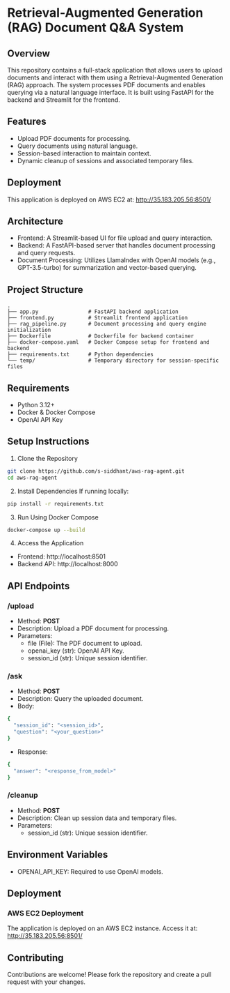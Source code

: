 # Retrieval-Augmented Generation (RAG) Document Q&A System

## Overview
This repository contains a full-stack application that allows users to upload documents and interact with them using a Retrieval-Augmented Generation (RAG) approach. The system processes PDF documents and enables querying via a natural language interface. It is built using FastAPI for the backend and Streamlit for the frontend.

## Features
- Upload PDF documents for processing.
- Query documents using natural language. 
- Session-based interaction to maintain context.
- Dynamic cleanup of sessions and associated temporary files.

## Deployment
This application is deployed on AWS EC2 at: http://35.183.205.56:8501/

## Architecture
- Frontend: A Streamlit-based UI for file upload and query interaction.
- Backend: A FastAPI-based server that handles document processing and query requests.
- Document Processing: Utilizes LlamaIndex with OpenAI models (e.g., GPT-3.5-turbo) for summarization and vector-based querying.

## Project Structure
```
.
├── app.py                # FastAPI backend application
├── frontend.py           # Streamlit frontend application
├── rag_pipeline.py       # Document processing and query engine initialization
├── Dockerfile            # Dockerfile for backend container
├── docker-compose.yaml   # Docker Compose setup for frontend and backend
├── requirements.txt      # Python dependencies
└── temp/                 # Temporary directory for session-specific files
```

## Requirements
- Python 3.12+
- Docker & Docker Compose
- OpenAI API Key

## Setup Instructions

1. Clone the Repository

```bash
git clone https://github.com/s-siddhant/aws-rag-agent.git
cd aws-rag-agent
```

2. Install Dependencies
If running locally:
```bash
pip install -r requirements.txt
```

3. Run Using Docker Compose
```bash
docker-compose up --build
```

4. Access the Application
- Frontend: http://localhost:8501
- Backend API: http://localhost:8000

## API Endpoints
### **/upload**
- Method: **POST**
- Description: Upload a PDF document for processing.
- Parameters:
  - file (File): The PDF document to upload.
  - openai_key (str): OpenAI API Key.
  - session_id (str): Unique session identifier.

### **/ask**
- Method: **POST**
- Description: Query the uploaded document.
- Body:
```bash
{
  "session_id": "<session_id>",
  "question": "<your_question>"
}
```
- Response:
```bash
{
  "answer": "<response_from_model>"
}
```

### **/cleanup**
- Method: **POST**
- Description: Clean up session data and temporary files.
- Parameters:
  - session_id (str): Unique session identifier.

## Environment Variables
- OPENAI_API_KEY: Required to use OpenAI models.

## Deployment
### AWS EC2 Deployment
The application is deployed on an AWS EC2 instance. Access it at: http://35.183.205.56:8501/

## Contributing
Contributions are welcome! Please fork the repository and create a pull request with your changes.




